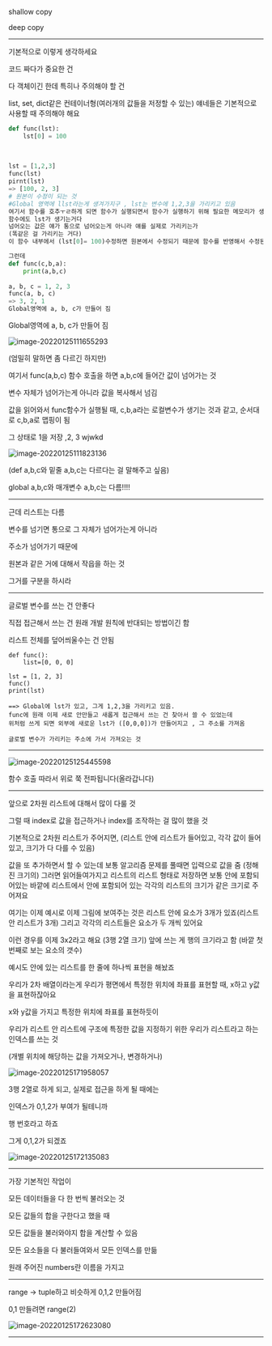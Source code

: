 shallow copy



deep copy





----



기본적으로 이렇게 생각하세요

코드 짜다가 중요한 건

다 객체이긴 한데 특히나 주의해야 할 건

list, set, dict같은 컨테이너형(여러개의 값들을 저정할 수 있는) 얘네들은 기본적으로 사용할 때 주의해야 해요

```python
def func(lst):
    lst[0] = 100
    
   
    
lst = [1,2,3]
func(lst)
pirnt(lst)
=> [100, 2, 3]
# 원본이 수정이 되는 것
#Global 영역에 llst라는게 생겨가지구 , lst는 변수에 1,2,3을 가리키고 있음
여기서 함수를 호추ㅜㄹ하게 되면 함수가 실행되면서 함수가 실행하기 위해 필요한 메모리가 생기고, 로컬 변수들이 메모리 안에 생긴다
함수에도 lst가 생기는거다
넘어오는 값은 얘가 통으로 넘어오는게 아니라 얘를 실제로 가리키는가
(똑같은 걸 가리키는 거다)
이 함수 내부에서 (lst[0]= 100)수정하면 원본에서 수정되기 때문에 함수를 반영해서 수정된 상태로 나타남

그런데
def func(c,b,a):
    print(a,b,c)
  
a, b, c = 1, 2, 3
func(a, b, c)
=> 3, 2, 1
Global영역에 a, b, c가 만들어 짐 

```

Global영역에 a, b, c가 만들어 짐 

![image-20220125111655293](C:\Users\kim\AppData\Roaming\Typora\typora-user-images\image-20220125111655293.png)

(엄밀히 말하면 좀 다르긴 하지만)

여기서 func(a,b,c) 함수 호출을 하면 a,b,c에 들어간 값이 넘어가는 것

변수 자체가 넘어가는게 아니라 값을 복사해서 넘김

값을 읽어와서 func함수가 실행될 때, c,b,a라는 로컬변수가 생기는 것과 같고, 순서대로 c,b,a로 맵핑이 됨

그 상태로 1을 저장 ,2, 3 wjwkd

![image-20220125111823136](C:\Users\kim\AppData\Roaming\Typora\typora-user-images\image-20220125111823136.png)

(def a,b,c와 밑줄 a,b,c는 다르다는 걸 말해주고 싶음)



global a,b,c와 매개변수 a,b,c는 다름!!!!

---

근데 리스트는 다름

변수를 넘기면 통으로 그 자체가 넘어가는게 아니라

주소가 넘어가기 때문에

원본과 같은 거에 대해서 작읍을 하는 것

그거를 구분을 하시라 

---

글로벌 변수를 쓰는 건 안좋다

직접 접근해서 쓰는 건 원래 개발 원칙에 반대되는 방법이긴 함

리스트 전체를 덮어씌울수는 건 안됨

```
def func():
	list=[0, 0, 0]
	
lst = [1, 2, 3]
func()
print(lst)

==> Global에 lst가 있고, 그게 1,2,3을 가리키고 있음.
func에 원래 이제 새로 안만들고 새롭게 접근해서 쓰는 건 찾아서 쓸 수 있었는데
위처럼 쓰게 되면 외부에 새로운 lst가 ([0,0,0])가 만들어지고 , 그 주소를 가져옴

글로벌 변수가 가리키는 주소에 가서 가져오는 것

```



---

![image-20220125125445598](C:\Users\kim\AppData\Roaming\Typora\typora-user-images\image-20220125125445598.png)

함수 호출 따라서 위로 쭉 전파됩니다(올라갑니다)

---



앞으로 2차원 리스트에 대해서 많이 다룰 것

그럴 때 index로 값을 접근하거나 index를 조작하는 걸 많이 했을 것 

기본적으로 2차원 리스트가 주어지면, (리스트 안에 리스트가 들어있고, 각각 값이 들어있고, 크기가 다 다를 수 있음)

값을 또 추가하면서 할 수 있는데 보통 알고리즘 문제를 풀때면 입력으로  값을 줌 (정해진 크기의) 그러면 읽어들여가지고 리스트의 리스트 형태로 저장하면 보통 안에 포함되어있는 바깥에 리스트에서 안에 포함되어 있는 각각의 리스트의 크기가 같은 크기로 주어져요

여기는 이제 예시로 이제 그림에 보여주는 것은 리스트 안에 요소가 3개가 있죠(리스트 안 리스트가 3개) 그리고 각각의 리스트들은 요소가 두 개씩 있어요

이런 경우를 이제 3x2라고 해요 (3행 2열 크기) 앞에 쓰는 게 행의 크기라고 함 (바깥 첫번째로 보는 요소의 갯수)

예시도 안에 있는 리스트를 한 줄에 하나씩 표현을 해놨죠

우리가 2차 배열이라는게 우리가 평면에서 특정한 위치에 좌표를 표현할 때, x하고 y값을 표현하잖아요 

x와 y값을 가지고 특정한 위치에 좌표를 표현하듯이

우리가 리스트 안 리스트에 구조에 특정한 값을 지정하기 위한 우리가 리스트라고 하는 인덱스를 쓰는 것 

(개별 위치에 해당하는 값을 가져오거나, 변경하거나)

![image-20220125171958057](C:\Users\kim\AppData\Roaming\Typora\typora-user-images\image-20220125171958057.png)



3행 2열로 하게 되고, 실제로 접근을 하게 될 때에는

인덱스가 0,1,2가 부여가 될테니까

행 번호라고 하죠

그게 0,1,2가 되겠죠 

![image-20220125172135083](C:\Users\kim\AppData\Roaming\Typora\typora-user-images\image-20220125172135083.png)

---

가장 기본적인 작업이

모든 데이터들을 다 한 번씩 불러오는 것

모든 값들의 합을 구한다고 했을 때

모든 값들을 불러와야지 합을 계산할 수 있음

모든 요소들을 다 불러들여와서 모든 인덱스를 만듦

원래 주어진 numbers란 이름을 가지고 

---

range -> tuple하고 비슷하게 0,1,2 만들어짐

0,1 만들려면 range(2)

![image-20220125172623080](C:\Users\kim\AppData\Roaming\Typora\typora-user-images\image-20220125172623080.png)

---















